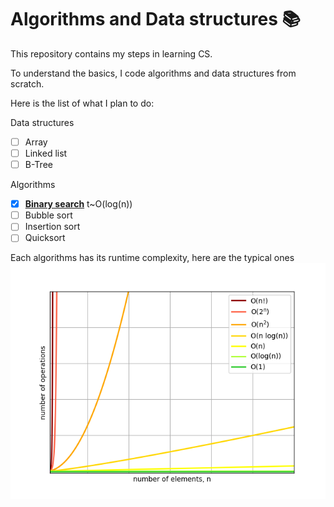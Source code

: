 # Algorithms and Data structures 📚
This repository contains my steps in learning CS.

To understand the basics, I code algorithms and data structures from scratch.

Here is the list of what I plan to do:

Data structures
- [ ] Array
- [ ] Linked list
- [ ] B-Tree

Algorithms
- [x] [**Binary search**](simple_algorithms/binary_search.py) t~O(log(n))
- [ ] Bubble sort
- [ ] Insertion sort
- [ ] Quicksort

Each algorithms has its runtime complexity, here are the typical ones
![big-o](big-o.png)

